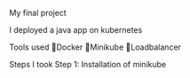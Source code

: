 My final project

I deployed a java app on kubernetes

Tools used
Docker
Minikube
Loadbalancer

Steps I took
Step 1: Installation of minikube
